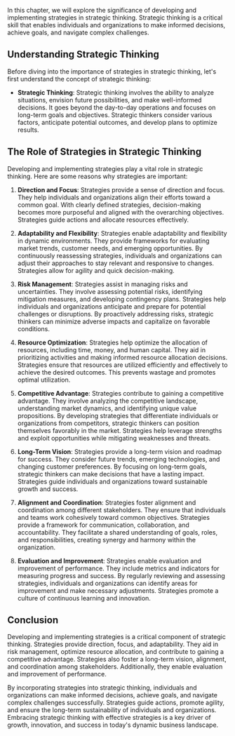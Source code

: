 
In this chapter, we will explore the significance of developing and implementing strategies in strategic thinking. Strategic thinking is a critical skill that enables individuals and organizations to make informed decisions, achieve goals, and navigate complex challenges.

## Understanding Strategic Thinking

Before diving into the importance of strategies in strategic thinking, let's first understand the concept of strategic thinking:

- **Strategic Thinking**: Strategic thinking involves the ability to analyze situations, envision future possibilities, and make well-informed decisions. It goes beyond the day-to-day operations and focuses on long-term goals and objectives. Strategic thinkers consider various factors, anticipate potential outcomes, and develop plans to optimize results.

## The Role of Strategies in Strategic Thinking

Developing and implementing strategies play a vital role in strategic thinking. Here are some reasons why strategies are important:

1. **Direction and Focus**: Strategies provide a sense of direction and focus. They help individuals and organizations align their efforts toward a common goal. With clearly defined strategies, decision-making becomes more purposeful and aligned with the overarching objectives. Strategies guide actions and allocate resources effectively.
    
2. **Adaptability and Flexibility**: Strategies enable adaptability and flexibility in dynamic environments. They provide frameworks for evaluating market trends, customer needs, and emerging opportunities. By continuously reassessing strategies, individuals and organizations can adjust their approaches to stay relevant and responsive to changes. Strategies allow for agility and quick decision-making.
    
3. **Risk Management**: Strategies assist in managing risks and uncertainties. They involve assessing potential risks, identifying mitigation measures, and developing contingency plans. Strategies help individuals and organizations anticipate and prepare for potential challenges or disruptions. By proactively addressing risks, strategic thinkers can minimize adverse impacts and capitalize on favorable conditions.
    
4. **Resource Optimization**: Strategies help optimize the allocation of resources, including time, money, and human capital. They aid in prioritizing activities and making informed resource allocation decisions. Strategies ensure that resources are utilized efficiently and effectively to achieve the desired outcomes. This prevents wastage and promotes optimal utilization.
    
5. **Competitive Advantage**: Strategies contribute to gaining a competitive advantage. They involve analyzing the competitive landscape, understanding market dynamics, and identifying unique value propositions. By developing strategies that differentiate individuals or organizations from competitors, strategic thinkers can position themselves favorably in the market. Strategies help leverage strengths and exploit opportunities while mitigating weaknesses and threats.
    
6. **Long-Term Vision**: Strategies provide a long-term vision and roadmap for success. They consider future trends, emerging technologies, and changing customer preferences. By focusing on long-term goals, strategic thinkers can make decisions that have a lasting impact. Strategies guide individuals and organizations toward sustainable growth and success.
    
7. **Alignment and Coordination**: Strategies foster alignment and coordination among different stakeholders. They ensure that individuals and teams work cohesively toward common objectives. Strategies provide a framework for communication, collaboration, and accountability. They facilitate a shared understanding of goals, roles, and responsibilities, creating synergy and harmony within the organization.
    
8. **Evaluation and Improvement**: Strategies enable evaluation and improvement of performance. They include metrics and indicators for measuring progress and success. By regularly reviewing and assessing strategies, individuals and organizations can identify areas for improvement and make necessary adjustments. Strategies promote a culture of continuous learning and innovation.
    

## Conclusion

Developing and implementing strategies is a critical component of strategic thinking. Strategies provide direction, focus, and adaptability. They aid in risk management, optimize resource allocation, and contribute to gaining a competitive advantage. Strategies also foster a long-term vision, alignment, and coordination among stakeholders. Additionally, they enable evaluation and improvement of performance.

By incorporating strategies into strategic thinking, individuals and organizations can make informed decisions, achieve goals, and navigate complex challenges successfully. Strategies guide actions, promote agility, and ensure the long-term sustainability of individuals and organizations. Embracing strategic thinking with effective strategies is a key driver of growth, innovation, and success in today's dynamic business landscape.
